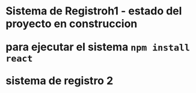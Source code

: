 <h1> Sistema de Registro</>h1
- estado del proyecto en construccion

para ejecutar el sistema
``` npm install react ```

sistema de registro 2 
